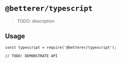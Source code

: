 # `@betterer/typescript`

> TODO: description

## Usage

```
const typescript = require('@betterer/typescript');

// TODO: DEMONSTRATE API
```
